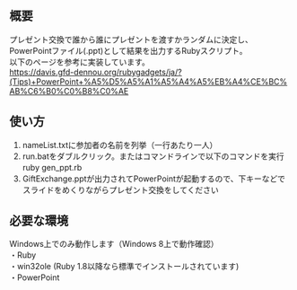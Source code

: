 概要
---
プレゼント交換で誰から誰にプレゼントを渡すかランダムに決定し、PowerPointファイル(.ppt)として結果を出力するRubyスクリプト。  
以下のページを参考に実装しています。  
https://davis.gfd-dennou.org/rubygadgets/ja/?(Tips)+PowerPoint+%A5%D5%A5%A1%A5%A4%A5%EB%A4%CE%BC%AB%C6%B0%C0%B8%C0%AE

使い方  
---
1. nameList.txtに参加者の名前を列挙（一行あたり一人）  
2. run.batをダブルクリック。またはコマンドラインで以下のコマンドを実行  
ruby gen_ppt.rb　　
3. GiftExchange.pptが出力されてPowerPointが起動するので、下キーなどでスライドをめくりながらプレゼント交換をしてください

必要な環境
---
Windows上でのみ動作します（Windows 8上で動作確認）  
・Ruby  
・win32ole (Ruby 1.8以降なら標準でインストールされています)  
・PowerPoint

